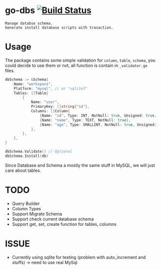 # go-dbs [![Build Status](https://travis-ci.org/luanphandinh/go-dbs.svg?branch=master)](https://travis-ci.org/luanphandinh/go-dbs)
```
Manage databse schema.
Generate install database scripts with trasaction.
```

# Usage

The package contains some simple validation for `column`, `table`, `schema`, you could decide to use them or not, all function is contain in `_validator.go` files.

```go
dbSchema := &Schema{
    Name: "workspace",
    Platform: "mysql", // or "sqlite3"
    Tables: []Table{
        {
            Name: "user",
            PrimaryKey: []string{"id"},
            Columns: []Column{
                {Name: "id", Type: INT, NotNull: true, Unsigned: true, AutoIncrement:true},
                {Name: "name", Type: TEXT, NotNull: true},
                {Name: "age", Type: SMALLINT, NotNull: true, Unsigned: true},
            },
        },
    },
}

dbSchema.Validate() // Optional
dbSchema.Install(db)
```

Since Database and Schema a mostly the same stuff in MySQL, we will just care about tables.

# TODO

* Query Builder
* Column Types
* Support Migrate Schema
* Support check current database schema
* Support get, set, create function for tables, columns

# ISSUE
* Currently using sqlite for testing (problem with auto_increment and stuffs) -> need to use real MySql